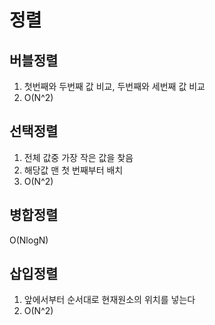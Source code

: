 # 정렬

## 버블정렬
1. 첫번째와 두번째 값 비교, 두번째와 세번째 값 비교
2. O(N^2)

## 선택정렬
1. 전체 값중 가장 작은 값을 찾음
2. 해당값 맨 첫 번째부터 배치
3. O(N^2)

## 병합정렬
O(NlogN)

## 삽입정렬
1. 앞에서부터 순서대로 현재원소의 위치를 넣는다
2. O(N^2)
